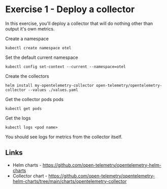 # Exercise 1 - Deploy a collector

In this exercise, you'll deploy a collector that will do nothing other than output it's own metrics.

Create a namespace
```shell
kubectl create namespace otel
```

Set the default current namespace
```shell
kubectl config set-context --current --namespace=otel
```


Create the collectors
```shell
helm install my-opentelemetry-collector open-telemetry/opentelemetry-collector --values ./values.yaml
```

Get the collector pods pods
```shell
kubectl get pods
```

Get the logs
```shell
kubectl logs <pod name>
```

You should see logs for metrics from the collector itself.

## Links

* Helm charts - https://github.com/open-telemetry/opentelemetry-helm-charts
* Collector chart - https://github.com/open-telemetry/opentelemetry-helm-charts/tree/main/charts/opentelemetry-collector